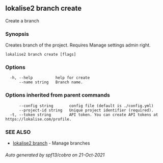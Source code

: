 ## lokalise2 branch create

Create a branch

### Synopsis

Creates branch of the project. Requires Manage settings admin right.

```
lokalise2 branch create [flags]
```

### Options

```
  -h, --help          help for create
      --name string   Branch name.
```

### Options inherited from parent commands

```
      --config string       config file (default is ./config.yml)
      --project-id string   Unique project identifier (required).
  -t, --token string        API token. You can create API tokens at https://lokalise.com/profile.
```

### SEE ALSO

* [lokalise2 branch](lokalise2_branch.md)	 - Manage branches

###### Auto generated by spf13/cobra on 21-Oct-2021
